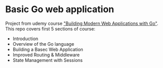 # Basic Go web application

Project from udemy course ["Building Modern Web Applications with Go"](https://www.udemy.com/course/building-modern-web-applications-with-go/?utm_source=adwords&utm_medium=udemyads&utm_campaign=WebDevelopment_v.PROF_la.EN_cc.ROWMTA-B_ti.8322&utm_content=deal4584&utm_term=_._ag_80869579591_._ad_533999956732_._kw__._de_c_._dm__._pl__._ti_dsa-774930035449_._li_1010561_._pd__._&matchtype=&gclid=CjwKCAjwitShBhA6EiwAq3RqA2Us5UeJf2mg1ZkllcgFhNgF8NePEAoD0p800FmWj48edGZzQ9wXxxoCI3QQAvD_BwE). \
This repo covers first 5 sections of course:
- Introduction
- Overview of the Go language 
- Building a Basec Web Application 
- Improved Routing & Middleware
- State Management with Sessions
